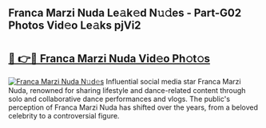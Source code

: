 ## Franca Marzi Nuda Le𝚊k𝚎d N𝚞𝚍es - Part-G02 Photos Vid𝚎o Le𝚊ks pjVi2

# <h2><a href="http://fbfhtdl.evod.top/?m=Franca+Marzi+Nuda">🔗 👉🔴 Franca Marzi Nuda Vid𝚎o Ph𝚘t𝚘s</a></h2>

[![Franca Marzi Nuda N𝚞d𝚎s](https://i.imgur.com/8V9OHl7.gif)](http://fbfhtdl.evod.top/?m=Franca+Marzi+Nuda)
Influential social media star Franca Marzi Nuda, renowned for sharing lifestyle and dance-related content through solo and collaborative dance performances and vlogs. The public's perception of Franca Marzi Nuda has shifted over the years, from a beloved celebrity to a controversial figure. 
